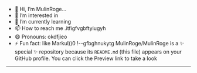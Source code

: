 - 👋 Hi, I’m MulinRoge...
- 👀 I’m interested in 
- 🌱 I’m currently learning
- 📫 How to reach me .itfigfvgbftyiugyh
- 😄 Pronouns: okdfjieo
- ⚡ Fun fact: like Markul))0
!--gfbghnukytg
MulinRoge/MulinRoge is a ✨ special ✨ repository because its `README.md` (this file) appears on your GitHub profile.
You can click the Preview link to take a look 
---
